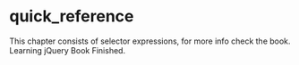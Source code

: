 # quick_reference
This chapter consists of selector expressions, for more info check the book.
Learning jQuery Book Finished.